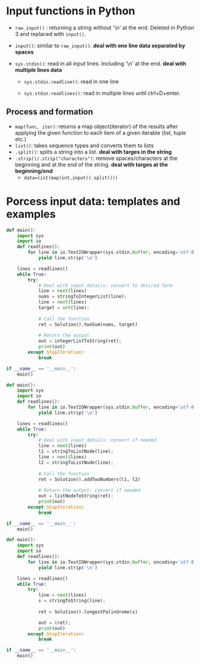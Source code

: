 # Input functions in Python
- `raw_input()` : returning a string without '\n' at the end. Deleted in Python 3 and replaced with `input()`.  

- `input()`: similar to `raw_input()`. **deal with one line data separated by spaces**  

- `sys.stdin()`: read in all input lines. Including '\n' at the end. **deal with multiple lines data**  

    - `sys.stdin.readline()`: read in one line

    - `sys.stdin.readlines()`: read in multiple lines until ctrl+D+enter.

## Process and formation
- `map(func, iter)`: returns a map object(iterator) of the results after applying the given function to each item of a given iterable (list, tuple etc.)  
- `list()`: takes sequence types and converts them to lists  
- `.split()`: splits a string into a list. **deal with targes in the string**  
- `.strip()/.strip("characters")`: remove spaces/characters at the beginning and at the end of the string.  **deal with targes at the beginning/end**  
    - `data=list(map(int,input().split()))`  


# Porcess input data: templates and examples

```python
def main():
    import sys
    import io
    def readlines():
        for line in io.TextIOWrapper(sys.stdin.buffer, encoding='utf-8'):
            yield line.strip('\n')

    lines = readlines()
    while True:
        try:
            # Deal with input details: convert to desired form
            line = next(lines)
            nums = stringToIntegerList(line);
            line = next(lines)
            target = int(line);
            
            # Call the function
            ret = Solution().twoSum(nums, target)
            
            # Return the output
            out = integerListToString(ret);
            print(out)
        except StopIteration:
            break

if __name__ == '__main__':
    main()
```

```python
def main():
    import sys
    import io
    def readlines():
        for line in io.TextIOWrapper(sys.stdin.buffer, encoding='utf-8'):
            yield line.strip('\n')

    lines = readlines()
    while True:
        try:
            # Deal with input details: convert if needed
            line = next(lines)
            l1 = stringToListNode(line);
            line = next(lines)
            l2 = stringToListNode(line);
            
            # Call the function
            ret = Solution().addTwoNumbers(l1, l2)
            
            # Return the output: convert if needed
            out = listNodeToString(ret);
            print(out)
        except StopIteration:
            break

if __name__ == '__main__':
    main()
```

```python
def main():
    import sys
    import io
    def readlines():
        for line in io.TextIOWrapper(sys.stdin.buffer, encoding='utf-8'):
            yield line.strip('\n')

    lines = readlines()
    while True:
        try:
            line = next(lines)
            s = stringToString(line);
            
            ret = Solution().longestPalindrome(s)

            out = (ret);
            print(out)
        except StopIteration:
            break

if __name__ == '__main__':
    main()
```
